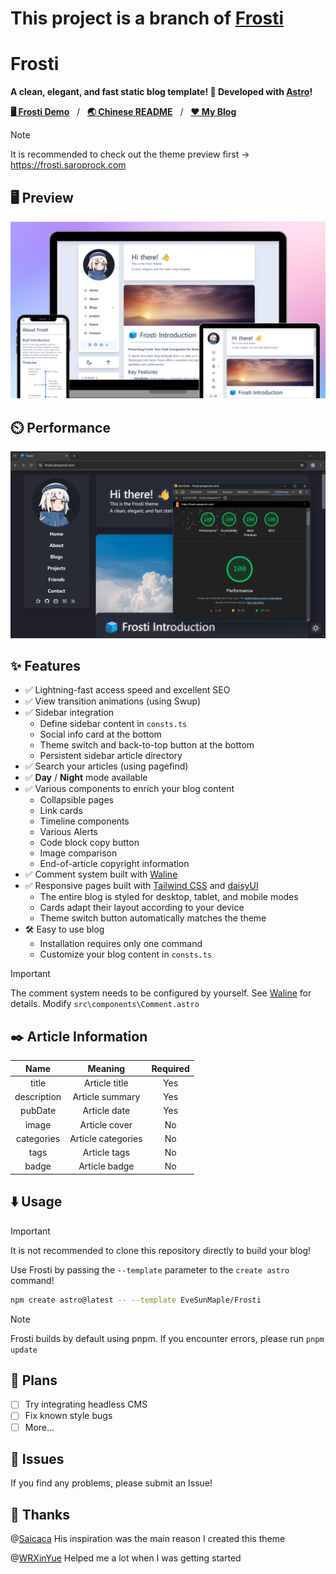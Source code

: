 # This project is a branch of [Frosti](https://github.com/EveSunMaple/Frosti)
# Frosti

**A clean, elegant, and fast static blog template! 🚀 Developed with [Astro](https://astro.build/)!**

[**🖥️ Frosti Demo**](https://frosti.saroprock.com)&nbsp;&nbsp;&nbsp;/&nbsp;&nbsp;&nbsp;[**🌏 Chinese README**](https://github.com/EveSunMaple/Frosti/blob/main/README.zh-CN.md)&nbsp;&nbsp;&nbsp;/&nbsp;&nbsp;&nbsp;[**❤️ My Blog**](https://www.saroprock.com)

> [!NOTE]
> It is recommended to check out the theme preview first -> https://frosti.saroprock.com

## 🖥️ Preview

![view](./Frosti_1.png)

## ⏲️ Performance

![speed](./400-lighthouse.png)

## ✨ Features

- ✅ Lightning-fast access speed and excellent SEO
- ✅ View transition animations (using Swup)
- ✅ Sidebar integration
  - Define sidebar content in `consts.ts`
  - Social info card at the bottom
  - Theme switch and back-to-top button at the bottom
  - Persistent sidebar article directory
- ✅ Search your articles (using pagefind)
- ✅ **Day** / **Night** mode available
- ✅ Various components to enrich your blog content
  - Collapsible pages
  - Link cards
  - Timeline components
  - Various Alerts
  - Code block copy button
  - Image comparison
  - End-of-article copyright information
- ✅ Comment system built with [Waline](https://waline.js.org/)
- ✅ Responsive pages built with [Tailwind CSS](https://tailwindcss.com/) and [daisyUI](https://daisyui.com/)
  - The entire blog is styled for desktop, tablet, and mobile modes
  - Cards adapt their layout according to your device
  - Theme switch button automatically matches the theme
- 🛠️ Easy to use blog
  - Installation requires only one command
  - Customize your blog content in `consts.ts`

> [!IMPORTANT]
> The comment system needs to be configured by yourself. See [Waline](https://waline.js.org/) for details. Modify `src\components\Comment.astro`

## ✒️ Article Information

|    Name     |      Meaning       | Required |
| :---------: | :----------------: | :------: |
|    title    |   Article title    |   Yes    |
| description |  Article summary   |   Yes    |
|   pubDate   |    Article date    |   Yes    |
|    image    |   Article cover    |    No    |
| categories  | Article categories |    No    |
|    tags     |    Article tags    |    No    |
|    badge    |   Article badge    |    No    |

## ⬇️ Usage

> [!IMPORTANT]
> It is not recommended to clone this repository directly to build your blog!

Use Frosti by passing the `--template` parameter to the `create astro` command!

```sh
npm create astro@latest -- --template EveSunMaple/Frosti
```

> [!NOTE]
> Frosti builds by default using pnpm. If you encounter errors, please run `pnpm update`

## 🎯 Plans

- [ ] Try integrating headless CMS
- [ ] Fix known style bugs
- [ ] More...

## 👀 Issues

If you find any problems, please submit an Issue!

## 🎉 Thanks

@[Saicaca](https://github.com/saicaca) His inspiration was the main reason I created this theme

@[WRXinYue](https://github.com/WRXinYue) Helped me a lot when I was getting started
